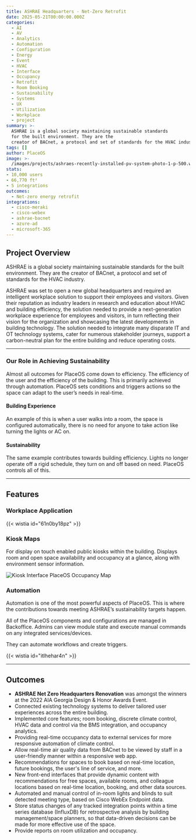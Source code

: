```yaml
---
title: ASHRAE Headquarters - Net-Zero Retrofit
date: 2025-05-21T00:00:00.000Z
categories:
  - AI
  - AV
  - Analytics
  - Automation
  - Configuration
  - Energy
  - Event
  - HVAC
  - Interface
  - Occupancy
  - Retrofit
  - Room Booking
  - Sustainability
  - Systems
  - UX
  - Utilization
  - Workplace
  - project
summary: >-
  ASHRAE is a global society maintaining sustainable standards
  for the built environment. They are the
  creator of BACnet, a protocol and set of standards for the HVAC industry.
tags: []
author: PlaceOS
image: >-
  /images/projects/ashraes-recently-installed-pv-system-photo-1-p-500.webp
stats: 
- 10,000 users 
- 66,770 ft² 
- 5 integrations
outcomes:
  - Net-zero energy retrofit
integrations:
  - cisco-meraki
  - cisco-webex
  - ashrae-bacnet
  - azure-ad
  - microsoft-365
---
```

## Project Overview
ASHRAE is a global society maintaining sustainable standards for the built environment. They are the creator of BACnet, a protocol and set of standards for the HVAC industry.

ASHRAE was set to open a new global headquarters and required an intelligent workplace solution to support their employees and visitors. Given their reputation as industry leaders in research and education about HVAC and building efficiency, the solution needed to provide a next-generation workplace experience for employees and visitors, in turn reflecting their vision for the organization and showcasing the latest developments in building technology. The solution needed to integrate many disparate IT and OT technology systems, cater for numerous stakeholder journeys, support a carbon-neutral plan for the entire building and reduce operating costs.

--------

### Our Role in Achieving Sustainability

Almost all outcomes for PlaceOS come down to efficiency. The efficiency of the user and the efficiency of the building. This is primarily achieved through automation. PlaceOS sets conditions and triggers actions so the space can adapt to the user’s needs in real-time.

#### Building Experience

An example of this is when a user walks into a room, the space is configured automatically, there is no need for anyone to take action like turning the lights or AC on.

#### Sustainability

The same example contributes towards building efficiency. Lights no longer operate off a rigid schedule, they turn on and off based on need. PlaceOS controls all of this.

--------

## Features
### Workplace Application
{{< wistia id="61n0by18pz" >}}‍

### Kiosk Maps

For display on touch enabled public kiosks within the building. Displays room and open space availability and occupancy at a glance, along with environment sensor information.

![Kiosk Interface PlaceOS Occupancy Map](/images/projects/ASHRAE_1.jpeg)

### Automation

Automation is one of the most powerful aspects of PlaceOS. This is where the contributions towards meeting ASHRAE’s sustainability targets happen.

All of the PlaceOS components and configurations are managed in Backoffice. Admins can view module state and execute manual commands on any integrated services/devices.

They can automate workflows and create triggers.

{{< wistia id="itlhehar4n" >}}‍

--------

## Outcomes

*   **ASHRAE Net Zero Headquarters Renovation** was amongst the winners at the 2022 AIA Georgia Design & Honor Awards Event.
*   Connected existing technology systems to deliver tailored user experiences across the entire building.
*   Implemented core features; room booking, discrete climate control, HVAC data and control via the BMS integration, and occupancy analytics.
*   Providing real-time occupancy data to external services for more responsive automation of climate control.
*   Allow real-time air quality data from BACnet to be viewed by staff in a user-friendly manner within a responsive web app.
*   Recommendations for spaces to book based on real-time location, future bookings, the user's line of service, and more.
*   New front-end interfaces that provide dynamic content with recommendations for free spaces, available rooms, and colleague locations based on real-time location, booking, and other data sources.
*   Automated and manual control of in-room lights and blinds to suit detected meeting type, based on Cisco WebEx Endpoint data.
*   Store status changes of any tracked integration points within a time series database (InfluxDB) for retrospective analysis by building management/space planners, so that data-driven decisions can be made for more effective use of the space.
*   Provide reports on room utilization and occupancy.
